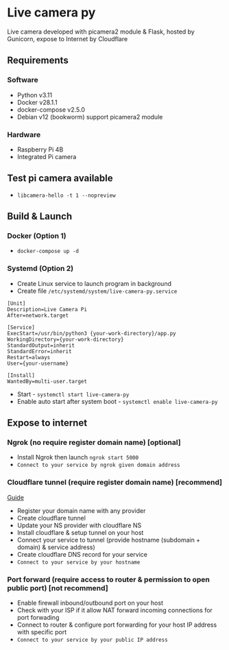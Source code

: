 # Live camera py
Live camera developed with picamera2 module & Flask, hosted by Gunicorn, expose to Internet by Cloudflare

## Requirements
### Software
- Python v3.11
- Docker v28.1.1
- docker-compose v2.5.0
- Debian v12 (bookworm) support picamera2 module
### Hardware
- Raspberry Pi 4B
- Integrated Pi camera

## Test pi camera available
- `libcamera-hello -t 1 --nopreview`

## Build & Launch
### Docker (Option 1)
- `docker-compose up -d`

### Systemd (Option 2)
- Create Linux service to launch program in background
- Create file `/etc/systemd/system/live-camera-py.service`


```
[Unit]
Description=Live Camera Pi
After=network.target

[Service]
ExecStart=/usr/bin/python3 {your-work-directory}/app.py
WorkingDirectory={your-work-directory}
StandardOutput=inherit
StandardError=inherit
Restart=always
User={your-username}

[Install]
WantedBy=multi-user.target
```

- Start - `systemctl start live-camera-py`
- Enable auto start after system boot - `systemctl enable live-camera-py`

## Expose to internet
### Ngrok (no require register domain name) [optional]
- Install Ngrok then launch `ngrok start 5000`
- `Connect to your service by ngrok given domain address`

### Cloudflare tunnel (require register domain name) [recommend]
[Guide](https://developers.cloudflare.com/cloudflare-one/connections/connect-networks/)
- Register your domain name with any provider
- Create cloudflare tunnel
- Update your NS provider with cloudflare NS
- Install cloudflare & setup tunnel on your host
- Connect your service to tunnel (provide hostname (subdomain + domain) & service address)
- Create cloudflare DNS record for your service
- `Connect to your service by your hostname`

### Port forward (require access to router & permission to open public port) [not recommend]
- Enable firewall inbound/outbound port on your host
- Check with your ISP if it allow NAT forward incoming connections for port forwading 
- Connect to router & configure port forwarding for your host IP address with specific port
- `Connect to your service by your public IP address`
